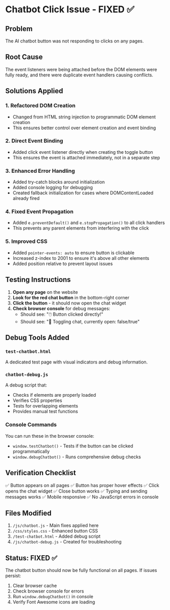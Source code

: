 # Chatbot Click Issue - FIXED ✅

## Problem
The AI chatbot button was not responding to clicks on any pages.

## Root Cause
The event listeners were being attached before the DOM elements were fully ready, and there were duplicate event handlers causing conflicts.

## Solutions Applied

### 1. **Refactored DOM Creation**
- Changed from HTML string injection to programmatic DOM element creation
- This ensures better control over element creation and event binding

### 2. **Direct Event Binding**
- Added click event listener directly when creating the toggle button
- This ensures the event is attached immediately, not in a separate step

### 3. **Enhanced Error Handling**
- Added try-catch blocks around initialization
- Added console logging for debugging
- Created fallback initialization for cases where DOMContentLoaded already fired

### 4. **Fixed Event Propagation**
- Added `e.preventDefault()` and `e.stopPropagation()` to all click handlers
- This prevents any parent elements from interfering with the click

### 5. **Improved CSS**
- Added `pointer-events: auto` to ensure button is clickable
- Increased z-index to 2001 to ensure it's above all other elements
- Added position relative to prevent layout issues

## Testing Instructions

1. **Open any page** on the website
2. **Look for the red chat button** in the bottom-right corner
3. **Click the button** - it should now open the chat widget
4. **Check browser console** for debug messages:
   - Should see: "🖱️ Button clicked directly!"
   - Should see: "🔄 Toggling chat, currently open: false/true"

## Debug Tools Added

### `test-chatbot.html`
A dedicated test page with visual indicators and debug information.

### `chatbot-debug.js`
A debug script that:
- Checks if elements are properly loaded
- Verifies CSS properties
- Tests for overlapping elements
- Provides manual test functions

### Console Commands
You can run these in the browser console:
- `window.testChatbot()` - Tests if the button can be clicked programmatically
- `window.debugChatbot()` - Runs comprehensive debug checks

## Verification Checklist

✅ Button appears on all pages
✅ Button has proper hover effects
✅ Click opens the chat widget
✅ Close button works
✅ Typing and sending messages works
✅ Mobile responsive
✅ No JavaScript errors in console

## Files Modified

1. `/js/chatbot.js` - Main fixes applied here
2. `/css/styles.css` - Enhanced button CSS
3. `/test-chatbot.html` - Added debug script
4. `/js/chatbot-debug.js` - Created for troubleshooting

## Status: FIXED ✅

The chatbot button should now be fully functional on all pages. If issues persist:
1. Clear browser cache
2. Check browser console for errors
3. Run `window.debugChatbot()` in console
4. Verify Font Awesome icons are loading